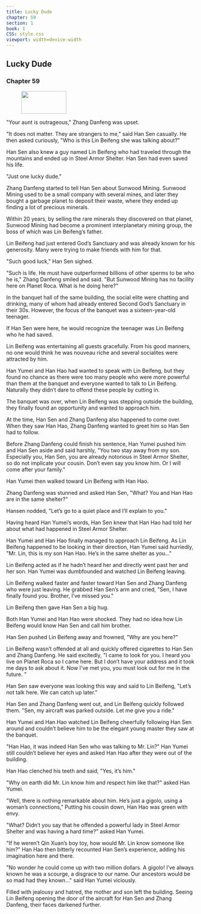 ```yaml
---
title: Lucky Dude
chapter: 59
section: 1
book: 1
CSS: style.css
viewport: width=device-width
---
```


## Lucky Dude

### Chapter 59

<figure>
	<img src="../Images/gem.gif" alt="" id="gem" width="120" height="60" />
</figure>

"Your aunt is outrageous," Zhang Danfeng was upset.

"It does not matter. They are strangers to me," said Han Sen casually. He then asked curiously, "Who is this Lin Beifeng she was talking about?"

Han Sen also knew a guy named Lin Beifeng who had traveled through the mountains and ended up in Steel Armor Shelter. Han Sen had even saved his life.

"Just one lucky dude."

Zhang Danfeng started to tell Han Sen about Sunwood Mining. Sunwood Mining used to be a small company with several mines, and later they bought a garbage planet to deposit their waste, where they ended up finding a lot of precious minerals.

Within 20 years, by selling the rare minerals they discovered on that planet, Sunwood Mining had become a prominent interplanetary mining group, the boss of which was Lin Beifeng’s father.

Lin Beifeng had just entered God’s Sanctuary and was already known for his generosity. Many were trying to make friends with him for that.

"Such good luck," Han Sen sighed.

"Such is life. He must have outperformed billions of other sperms to be who he is," Zhang Danfeng smiled and said. "But Sunwood Mining has no facility here on Planet Roca. What is he doing here?"

In the banquet hall of the same building, the social elite were chatting and drinking, many of whom had already entered Second God’s Sanctuary in their 30s. However, the focus of the banquet was a sixteen-year-old teenager.

If Han Sen were here, he would recognize the teenager was Lin Beifeng who he had saved.

Lin Beifeng was entertaining all guests gracefully. From his good manners, no one would think he was nouveau riche and several socialites were attracted by him.

Han Yumei and Han Hao had wanted to speak with Lin Beifeng, but they found no chance as there were too many people who were more powerful than them at the banquet and everyone wanted to talk to Lin Beifeng. Naturally they didn’t dare to offend these people by cutting in.

The banquet was over, when Lin Beifeng was stepping outside the building, they finally found an opportunity and wanted to approach him.

At the time, Han Sen and Zhang Danfeng also happened to come over. When they saw Han Hao, Zhang Danfeng wanted to greet him so Han Sen had to follow.

Before Zhang Danfeng could finish his sentence, Han Yumei pushed him and Han Sen aside and said harshly, "You two stay away from my son. Especially you, Han Sen, you are already notorious in Steel Armor Shelter, so do not implicate your cousin. Don’t even say you know him. Or I will come after your family."

Han Yumei then walked toward Lin Beifeng with Han Hao.

Zhang Danfeng was stunned and asked Han Sen, "What? You and Han Hao are in the same shelter?"

Hansen nodded, "Let’s go to a quiet place and I’ll explain to you."

Having heard Han Yumei’s words, Han Sen knew that Han Hao had told her about what had happened in Steel Armor Shelter.

Han Yumei and Han Hao finally managed to approach Lin Beifeng. As Lin Beifeng happened to be looking in their direction, Han Yumei said hurriedly, "Mr. Lin, this is my son Han Hao. He’s in the same shelter as you..."

Lin Beifeng acted as if he hadn’t heard her and directly went past her and her son. Han Yumei was dumbfounded and watched Lin Beifeng leaving.

Lin Beifeng walked faster and faster toward Han Sen and Zhang Danfeng who were just leaving. He grabbed Han Sen’s arm and cried, "Sen, I have finally found you. Brother, I’ve missed you."

Lin Beifeng then gave Han Sen a big hug.

Both Han Yumei and Han Hao were shocked. They had no idea how Lin Beifeng would know Han Sen and call him brother.

Han Sen pushed Lin Beifeng away and frowned, "Why are you here?"

Lin Beifeng wasn’t offended at all and quickly offered cigarettes to Han Sen and Zhang Danfeng. He said excitedly, "I came to look for you. I heard you live on Planet Roca so I came here. But I don’t have your address and it took me days to ask about it. Now I’ve met you, you must look out for me in the future. "

Han Sen saw everyone was looking this way and said to Lin Beifeng, "Let’s not talk here. We can catch up later."

Han Sen and Zhang Danfeng went out, and Lin Beifeng quickly followed them. "Sen, my aircraft was parked outside. Let me give you a ride."

Han Yumei and Han Hao watched Lin Beifeng cheerfully following Han Sen around and couldn’t believe him to be the elegant young master they saw at the banquet.

"Han Hao, it was indeed Han Sen who was talking to Mr. Lin?" Han Yumei still couldn’t believe her eyes and asked Han Hao after they were out of the building.

Han Hao clenched his teeth and said, "Yes, it’s him."

"Why on earth did Mr. Lin know him and respect him like that?" asked Han Yumei.

"Well, there is nothing remarkable about him. He’s just a gigolo, using a woman’s connections," Putting his cousin down, Han Hao was green with envy.

"What? Didn’t you say that he offended a powerful lady in Steel Armor Shelter and was having a hard time?" asked Han Yumei.

"If he weren’t Qin Xuan’s boy toy, how would Mr. Lin know someone like him?" Han Hao then bitterly recounted Han Sen’s experience, adding his imagination here and there.

"No wonder he could come up with two million dollars. A gigolo! I’ve always known he was a scourge, a disgrace to our name. Our ancestors would be so mad had they known..." said Han Yumei viciously.

Filled with jealousy and hatred, the mother and son left the building. Seeing Lin Beifeng opening the door of the aircraft for Han Sen and Zhang Danfeng, their faces darkened further.